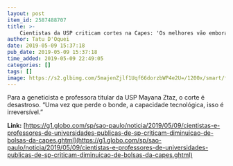 ```yaml
---
layout: post
item_id: 2587488707
title: >-
    Cientistas da USP criticam cortes na Capes: 'Os melhores vão embora e não voltam mais'
author: Tatu D'Oquei
date: 2019-05-09 15:37:18
pub_date: 2019-05-09 15:37:18
time_added: 2019-05-09 22:49:05
categories: []
tags: []
image: https://s2.glbimg.com/5majenZjlf1Uqf66dorzbWP4e2U=/1200x/smart/filters:cover():strip_icc()/s02.video.glbimg.com/x720/7602537.jpg
---
```


Para a geneticista e professora titular da USP Mayana Ztaz, o corte é desastroso. “Uma vez que perde o bonde, a capacidade tecnológica, isso é irreversível.”

**Link:** [https://g1.globo.com/sp/sao-paulo/noticia/2019/05/09/cientistas-e-professores-de-universidades-publicas-de-sp-criticam-diminuicao-de-bolsas-da-capes.ghtml](https://g1.globo.com/sp/sao-paulo/noticia/2019/05/09/cientistas-e-professores-de-universidades-publicas-de-sp-criticam-diminuicao-de-bolsas-da-capes.ghtml)

